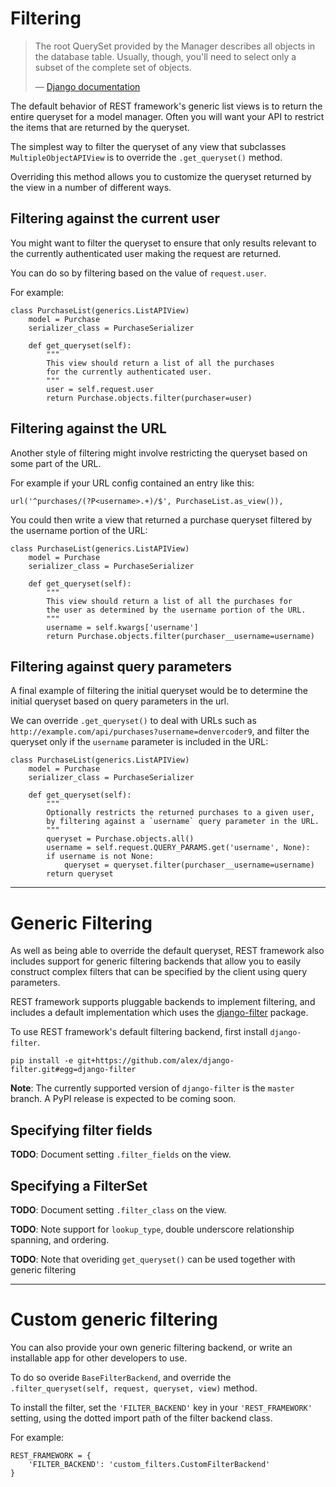 <a class="github" href="filters.py"></a>

# Filtering

> The root QuerySet provided by the Manager describes all objects in the database table. Usually, though, you'll need to select only a subset of the complete set of objects.
>
> &mdash; [Django documentation][cite]

The default behavior of REST framework's generic list views is to return the entire queryset for a model manager.  Often you will want your API to restrict the items that are returned by the queryset.

The simplest way to filter the queryset of any view that subclasses `MultipleObjectAPIView` is to override the `.get_queryset()` method.

Overriding this method allows you to customize the queryset returned by the view in a number of different ways.

## Filtering against the current user

You might want to filter the queryset to ensure that only results relevant to the currently authenticated user making the request are returned.

You can do so by filtering based on the value of `request.user`.

For example:

    class PurchaseList(generics.ListAPIView)
        model = Purchase
        serializer_class = PurchaseSerializer
 
        def get_queryset(self):
            """
            This view should return a list of all the purchases
            for the currently authenticated user.
            """
            user = self.request.user
            return Purchase.objects.filter(purchaser=user)       


## Filtering against the URL

Another style of filtering might involve restricting the queryset based on some part of the URL.  

For example if your URL config contained an entry like this:

    url('^purchases/(?P<username>.+)/$', PurchaseList.as_view()),

You could then write a view that returned a purchase queryset filtered by the username portion of the URL:

    class PurchaseList(generics.ListAPIView)
        model = Purchase
        serializer_class = PurchaseSerializer
 
        def get_queryset(self):
            """
            This view should return a list of all the purchases for
            the user as determined by the username portion of the URL.
            """
            username = self.kwargs['username']
            return Purchase.objects.filter(purchaser__username=username)

## Filtering against query parameters 

A final example of filtering the initial queryset would be to determine the initial queryset based on query parameters in the url.

We can override `.get_queryset()` to deal with URLs such as `http://example.com/api/purchases?username=denvercoder9`, and filter the queryset only if the `username` parameter is included in the URL:

    class PurchaseList(generics.ListAPIView)
        model = Purchase
        serializer_class = PurchaseSerializer
 
        def get_queryset(self):
            """
            Optionally restricts the returned purchases to a given user,
            by filtering against a `username` query parameter in the URL.
            """
            queryset = Purchase.objects.all()
            username = self.request.QUERY_PARAMS.get('username', None):
            if username is not None:
                queryset = queryset.filter(purchaser__username=username)
            return queryset

---

# Generic Filtering

As well as being able to override the default queryset, REST framework also includes support for generic filtering backends that allow you to easily construct complex filters that can be specified by the client using query parameters.

REST framework supports pluggable backends to implement filtering, and includes a default implementation which uses the [django-filter] package.

To use REST framework's default filtering backend, first install `django-filter`.

    pip install -e git+https://github.com/alex/django-filter.git#egg=django-filter

**Note**: The currently supported version of `django-filter` is the `master` branch.  A PyPI release is expected to be coming soon.

## Specifying filter fields

**TODO**: Document setting `.filter_fields` on the view.

## Specifying a FilterSet

**TODO**: Document setting `.filter_class` on the view.

**TODO**: Note support for `lookup_type`, double underscore relationship spanning, and ordering.

**TODO**: Note that overiding `get_queryset()` can be used together with generic filtering 

---

# Custom generic filtering

You can also provide your own generic filtering backend, or write an installable app for other developers to use.

To do so overide `BaseFilterBackend`, and override the `.filter_queryset(self, request, queryset, view)` method.

To install the filter, set the `'FILTER_BACKEND'` key in your `'REST_FRAMEWORK'` setting, using the dotted import path of the filter backend class.

For example:

    REST_FRAMEWORK = {
        'FILTER_BACKEND': 'custom_filters.CustomFilterBackend'
    }

[cite]: https://docs.djangoproject.com/en/dev/topics/db/queries/#retrieving-specific-objects-with-filters
[django-filter]: https://github.com/alex/django-filter